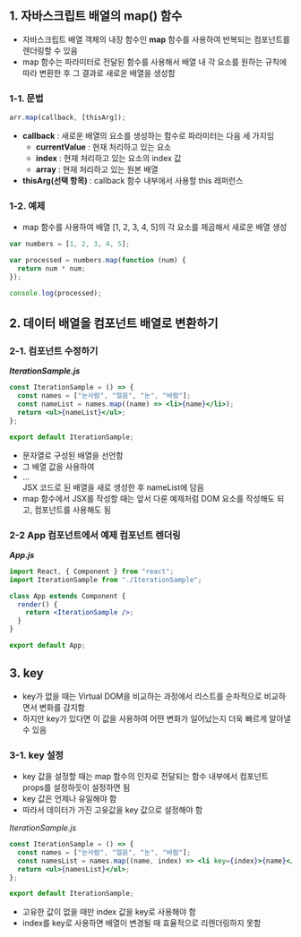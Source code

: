 ## 1. 자바스크립트 배열의 map() 함수

- 자바스크립트 배열 객체의 내장 함수인 **map** 함수를 사용하여 반복되는 컴포넌트를 렌더링할 수 있음
- map 함수는 파라미터로 전달된 함수를 사용해서 배열 내 각 요소를 원하는 규칙에 따라 변환한 후 그 결과로 새로운 배열을 생성함

### 1-1. 문법

```jsx
arr.map(callback, [thisArg]);
```

- **callback** : 새로운 배열의 요소를 생성하는 함수로 파라미터는 다음 세 가지임
  - **currentValue** : 현재 처리하고 있는 요소
  - **index** : 현재 처리하고 있는 요소의 index 값
  - **array** : 현재 처리하고 있는 원본 배열
- **thisArg(선택 항목)** : callback 함수 내부에서 사용할 this 레퍼런스

### 1-2. 예제

- map 함수를 사용하여 배열 [1, 2, 3, 4, 5]의 각 요소를 제곱해서 새로운 배열 생성

```jsx
var numbers = [1, 2, 3, 4, 5];

var processed = numbers.map(function (num) {
  return num * num;
});

console.log(processed);
```

## 2. 데이터 배열을 컴포넌트 배열로 변환하기

### 2-1. 컴포넌트 수정하기

**_IterationSample.js_**

```jsx
const IterationSample = () => {
  const names = ["눈사람", "얼음", "눈", "바람"];
  const nameList = names.map((name) => <li>{name}</li>);
  return <ul>{nameList}</ul>;
};

export default IterationSample;
```

- 문자열로 구성된 배열을 선언함
- 그 배열 값을 사용하여 <li>…</li> JSX 코드로 된 배열을 새로 생성한 후 nameList에 담음
- map 함수에서 JSX를 작성할 때는 앞서 다룬 예제처럼 DOM 요소를 작성해도 되고, 컴포넌트를 사용해도 됨

### 2-2 App 컴포넌트에서 예제 컴포넌트 렌더링

**_App.js_**

```jsx
import React, { Component } from "react";
import IterationSample from "./IterationSample";

class App extends Component {
  render() {
    return <IterationSample />;
  }
}

export default App;
```

## 3. key

- key가 없을 때는 Virtual DOM을 비교하는 과정에서 리스트를 순차적으로 비교하면서 변화를 감지함
- 하지만 key가 있다면 이 값을 사용하여 어떤 변화가 일어났는지 더욱 빠르게 알아낼 수 있음

### 3-1. key 설정

- key 값을 설정할 때는 map 함수의 인자로 전달되는 함수 내부에서 컴포넌트 props를 설정하듯이 설정하면 됨
- key 값은 언제나 유일해야 함
- 따라서 데이터가 가진 고윳값을 key 값으로 설정해야 함

_IterationSample.js_

```jsx
const IterationSample = () => {
  const names = ["눈사람", "얼음", "눈", "바람"];
  const namesList = names.map((name, index) => <li key={index}>{name}</li>);
  return <ul>{namesList}</ul>;
};

export default IterationSample;
```

- 고유한 값이 없을 때만 index 값을 key로 사용해야 함
- index를 key로 사용하면 배열이 변경될 때 효율적으로 리렌더링하지 못함
